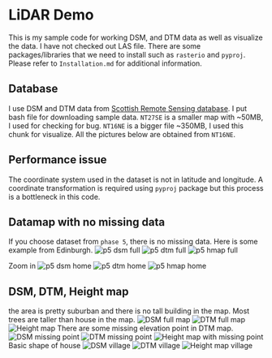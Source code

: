 # LiDAR Demo
This is my sample code for working DSM, and DTM data as well as visualize the data. I have not checked out LAS file. There are some packages/libraries that we need to install such as `rasterio` and `pyproj`. Please refer to `Installation.md` for additional information.

## Database
I use DSM and DTM data from [Scottish Remote Sensing database](https://remotesensingdata.gov.scot/).
I put bash file for downloading sample data. `NT27SE` is a smaller map with ~50MB, I used for checking for bug. `NT16NE` is a bigger file ~350MB, I used this chunk for visualize. All the pictures below are obtained from `NT16NE`.

## Performance issue
The coordinate system used in the dataset is not in latitude and longitude. A coordinate transformation is required using `pyproj` package but this process is a bottleneck in this code.

## Datamap with no missing data
If you choose dataset from `phase 5`, there is no missing data. Here is some example from Edinburgh.
![p5 dsm full](pic/dsm_full_p5.png)
![p5 dtm full](pic/dtm_full_p5.png)
![p5 hmap full](pic/hmap_full_p5.png)

Zoom in
![p5 dsm home](pic/dsm_home_p5.png)
![p5 dtm home](pic/dtm_home_p5.png)
![p5 hmap home](pic/hmap_home_p5.png)

## DSM, DTM, Height map
the area is pretty suburban and there is no tall building in the map. Most trees are taller than house in the map.
![DSM full map](pic/dsm_full.png)
![DTM full map](pic/dtm_full.png)
![Height map](pic/hmap_full.png)
There are some missing elevation point in DTM map.
![DSM missing point](pic/dsm_missing.png)
![DTM missing point](pic/dtm_missing.png)
![Height map with missing point](pic/hmap_missing.png)
Basic shape of house
![DSM village](pic/dsm_home.png)
![DTM village](pic/dtm_home.png)
![Height map village](pic/hmap_home.png)